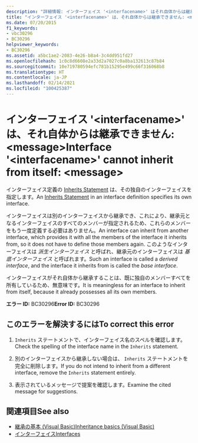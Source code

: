 ```yaml
---
description: "詳細情報: インターフェイス '<interfacename>' はそれ自体からは継承できません: <message>"
title: "インターフェイス '<interfacename>' は、それ自体からは継承できません: <message>"
ms.date: 07/20/2015
f1_keywords:
- vbc30296
- BC30296
helpviewer_keywords:
- BC30296
ms.assetid: a5bc1ae2-2083-4e26-b8a4-3c4dd951fd27
ms.openlocfilehash: 1c0c8d6608e2a33d2a7027c0a8ba132613c87b84
ms.sourcegitcommit: 10e719780594efc781b15295e499c66f316068b8
ms.translationtype: HT
ms.contentlocale: ja-JP
ms.lasthandoff: 02/14/2021
ms.locfileid: "100425387"
---
```

# <a name="interface-interfacename-cannot-inherit-from-itself-message"></a><span data-ttu-id="b9061-103">インターフェイス '\<interfacename>' は、それ自体からは継承できません: \<message></span><span class="sxs-lookup"><span data-stu-id="b9061-103">Interface '\<interfacename>' cannot inherit from itself: \<message></span></span>

<span data-ttu-id="b9061-104">インターフェイス定義の [Inherits Statement](../language-reference/statements/inherits-statement.md) は、その独自のインターフェイスを指定します。</span><span class="sxs-lookup"><span data-stu-id="b9061-104">An [Inherits Statement](../language-reference/statements/inherits-statement.md) in an interface definition specifies its own interface.</span></span>  
  
 <span data-ttu-id="b9061-105">インターフェイスは別のインターフェイスから継承でき、これにより、継承元となるインターフェイスのすべてのメンバーが指定されるため、これらのメンバーをもう一度定義する必要はありません。</span><span class="sxs-lookup"><span data-stu-id="b9061-105">An interface can inherit from another interface, which provides it with all the members of the interface it inherits from, so it does not have to define those members again.</span></span> <span data-ttu-id="b9061-106">このようなインターフェイスは *派生インターフェイス* と呼ばれ、継承元のインターフェイスは *基底インターフェイス* と呼ばれます。</span><span class="sxs-lookup"><span data-stu-id="b9061-106">Such an interface is called a *derived interface*, and the interface it inherits from is called the *base interface*.</span></span>  
  
 <span data-ttu-id="b9061-107">インターフェイスがそれ自体から継承することは、既に独自のメンバーすべてを所有しているため、無意味です。</span><span class="sxs-lookup"><span data-stu-id="b9061-107">It is meaningless for an interface to inherit from itself, because it already possesses all its own members.</span></span>  
  
 <span data-ttu-id="b9061-108">**エラー ID:** BC30296</span><span class="sxs-lookup"><span data-stu-id="b9061-108">**Error ID:** BC30296</span></span>  
  
## <a name="to-correct-this-error"></a><span data-ttu-id="b9061-109">このエラーを解決するには</span><span class="sxs-lookup"><span data-stu-id="b9061-109">To correct this error</span></span>  
  
1. <span data-ttu-id="b9061-110">`Inherits` ステートメントで、インターフェイス名のスペルを確認します。</span><span class="sxs-lookup"><span data-stu-id="b9061-110">Check the spelling of the interface name in the `Inherits` statement.</span></span>  
  
2. <span data-ttu-id="b9061-111">別のインターフェイスから継承しない場合は、 `Inherits` ステートメントを完全に削除します。</span><span class="sxs-lookup"><span data-stu-id="b9061-111">If you do not intend to inherit from a different interface, remove the `Inherits` statement entirely.</span></span>  
  
3. <span data-ttu-id="b9061-112">表示されているメッセージで提案を確認します。</span><span class="sxs-lookup"><span data-stu-id="b9061-112">Examine the cited message for suggestions.</span></span>  
  
## <a name="see-also"></a><span data-ttu-id="b9061-113">関連項目</span><span class="sxs-lookup"><span data-stu-id="b9061-113">See also</span></span>

- [<span data-ttu-id="b9061-114">継承の基本 (Visual Basic)</span><span class="sxs-lookup"><span data-stu-id="b9061-114">Inheritance basics (Visual Basic)</span></span>](../programming-guide/language-features/objects-and-classes/inheritance-basics.md)
- [<span data-ttu-id="b9061-115">インターフェイス</span><span class="sxs-lookup"><span data-stu-id="b9061-115">Interfaces</span></span>](../programming-guide/language-features/interfaces/index.md)
